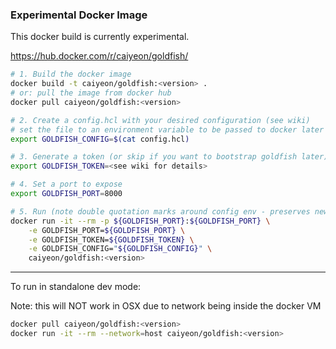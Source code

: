 ### Experimental Docker Image

This docker build is currently experimental.

https://hub.docker.com/r/caiyeon/goldfish/

```bash
# 1. Build the docker image
docker build -t caiyeon/goldfish:<version> .
# or: pull the image from docker hub
docker pull caiyeon/goldfish:<version>

# 2. Create a config.hcl with your desired configuration (see wiki)
# set the file to an environment variable to be passed to docker later
export GOLDFISH_CONFIG=$(cat config.hcl)

# 3. Generate a token (or skip if you want to bootstrap goldfish later)
export GOLDFISH_TOKEN=<see wiki for details>

# 4. Set a port to expose
export GOLDFISH_PORT=8000

# 5. Run (note double quotation marks around config env - preserves newlines)
docker run -it --rm -p ${GOLDFISH_PORT}:${GOLDFISH_PORT} \
    -e GOLDFISH_PORT=${GOLDFISH_PORT} \
    -e GOLDFISH_TOKEN=${GOLDFISH_TOKEN} \
    -e GOLDFISH_CONFIG="${GOLDFISH_CONFIG}" \
    caiyeon/goldfish:<version>
```

---

To run in standalone dev mode:

Note: this will NOT work in OSX due to network being inside the docker VM
```bash
docker pull caiyeon/goldfish:<version>
docker run -it --rm --network=host caiyeon/goldfish:<version>
```
